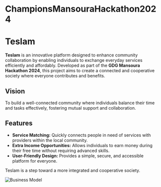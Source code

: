 # ChampionsMansouraHackathon2024

# Teslam  

**Teslam** is an innovative platform designed to enhance community collaboration by enabling individuals to exchange everyday services efficiently and affordably. Developed as part of the **GDG Mansoura Hackathon 2024**, this project aims to create a connected and cooperative society where everyone contributes and benefits.  

## Vision  
To build a well-connected community where individuals balance their time and tasks effectively, fostering mutual support and collaboration.  

## Features  
- **Service Matching:** Quickly connects people in need of services with providers within the local community.  
- **Extra Income Opportunities:** Allows individuals to earn money during their free time without requiring advanced skills.  
- **User-Friendly Design:** Provides a simple, secure, and accessible platform for everyone.  

Teslam is a step toward a more integrated and cooperative society. 

![Business Model](https://github.com/user-attachments/assets/429ea5f8-0f9e-47d1-93e1-67a3f8ffdf93)

